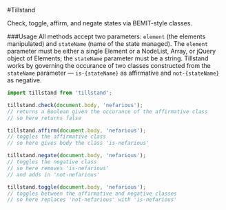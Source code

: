 #Tillstand

Check, toggle, affirm, and negate states via BEMIT-style classes.

###Usage
All methods accept two parameters: `element` (the elements manipulated) and `stateName` (name of the state managed). The `element` parameter must be either a single Element or a NodeList, Array, or jQuery object of Elements; the `stateName` parameter must be a string. Tillstand works by governing the occurance of two classes constructed from the `stateName` parameter &mdash; `is-{stateName}` as affirmative and `not-{stateName}` as negative.

```javascript
import tillstand from 'tillstand';

tillstand.check(document.body, 'nefarious');
// returns a Boolean given the occurance of the affirmative class
// so here returns false

tillstand.affirm(document.body, 'nefarious');
// toggles the affirmative class
// so here gives body the class 'is-nefarious'

tillstand.negate(document.body, 'nefarious');
// toggles the negative class
// so here removes 'is-nefarious'
// and adds in 'not-nefarious'

tillstand.toggle(document.body, 'nefarious');
// toggles between the affirmative and negative classes
// so here replaces 'not-nefarious' with 'is-nefarious'
```
